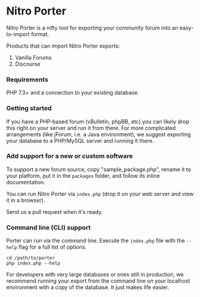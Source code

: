 Nitro Porter
============

Nitro Porter is a nifty tool for exporting your community forum into an easy-to-import format.

Products that can import Nitro Porter exports:

1. Vanilla Forums
2. Discourse

### Requirements

PHP 7.3+ and a connection to your existing database.

### Getting started

If you have a PHP-based forum (vBulletin, phpBB, etc) you can likely drop this right on your server and run it from there. For more complicated arrangements (like jForum, i.e. a Java environment), we suggest exporting your database to a PHP/MySQL server and running it there.

### Add support for a new or custom software

To support a new forum source, copy "sample_package.php", rename it to your platform, put it in the `packages` folder, and follow its inline documentation.

You can run Nitro Porter via `index.php` (drop it on your web server and view it in a browser).

Send us a pull request when it's ready.

### Command line (CLI) support

Porter can run via the command line. Execute the `index.php` file with the `--help` flag for a full list of options. 

```
cd /path/to/porter
php index.php --help
```

For developers with very large databases or ones still in production, we recommend running your export from the command line on your localhost environment with a copy of the database. It just makes life easier.
